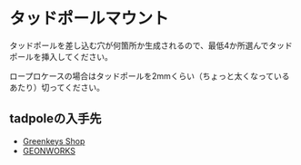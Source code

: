 # タッドポールマウント

タッドポールを差し込む穴が何箇所か生成されるので、最低4か所選んでタッドポールを挿入してください。

ロープロケースの場合はタッドポールを2mmくらい（ちょっと太くなっているあたり）切ってください。

## tadpoleの入手先

* [Greenkeys Shop](https://shop.green-keys.info/products/tadpole)
* [GEONWORKS](https://geon.works/products/tadpole?srsltid=AfmBOopNnKJQCzsSzXBhJfrvwh98mZXvvNLBKDXsfufE4B7NDgaKuSRU)
